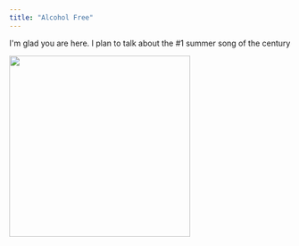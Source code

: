 ```yaml
---
title: "Alcohol Free"
---
```


I'm glad you are here. I plan to talk about the #1 summer song of the century

<img src="https://upload.wikimedia.org/wikipedia/commons/thumb/f/fd/Alcohol-Free.svg/1200px-Alcohol-Free.svg.png" width="324" height="324">

